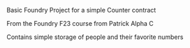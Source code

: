 Basic Foundry Project for a simple Counter contract

From the Foundry F23 course from Patrick Alpha C

Contains simple storage of people and their favorite numbers